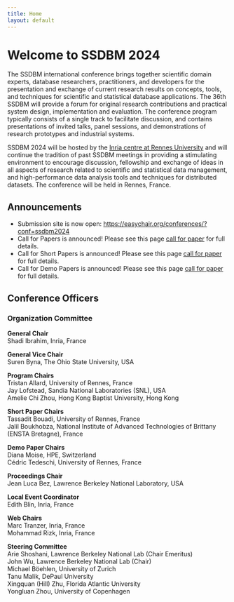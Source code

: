 ```yaml
---
title: Home
layout: default
---
```


# Welcome to SSDBM 2024
The SSDBM international conference brings together scientific domain experts, database researchers, practitioners, and developers for the presentation and exchange of current research results on concepts, tools, and techniques for scientific and statistical database applications. The 36th SSDBM will provide a forum for original research contributions and practical system design, implementation and evaluation. The conference program typically consists of a single track to facilitate discussion, and contains presentations of invited talks, panel sessions, and demonstrations of research prototypes and industrial systems.

SSDBM 2024 will be hosted by the [Inria centre at Rennes University](./venue.md) and will continue the tradition of past SSDBM meetings in providing a stimulating environment to encourage discussion, fellowship and exchange of ideas in all aspects of research related to scientific and statistical data management, and high-performance data analysis tools and techniques for distributed datasets. The conference will be held  in Rennes, France.

<!--This year, the focus is on high-performance data analysis tools and techniques for geo-distributed data sets and on Data system support for AI/Machine Learning. Topics from other areas of scalable data management, databases, and data systems are welcome, as long as the submitted work is original, unpublished, and not being considered for publication anywhere else.-->



## Announcements
- Submission site is now open: https://easychair.org/conferences/?conf=ssdbm2024
- Call for Papers is announced! Please see this page [call for paper](./callpaper.md) for full details.
- Call for Short Papers is announced! Please see this page [call for paper](./callshortpaper.md) for full details.
- Call for Demo Papers is announced! Please see this page [call for paper](./calldemopaper.md) for full details.

<!--

- [Accepted papers](accepted-papers.html) have been announced.
- [Camera-ready](camera_ready.html) papers and [author registration](./register.md) deadlines have been extended.
- <s>Registration is now open!</s>
- <s>Notifications to authors will be sent on June 2, 2023.</s>
- <s>Submission deadline has been extended to April 30, 2023.</s>
- <s>Call for Papers is announced! Please see this page (calls) for full details.</s>
- <s>Please submit your paper here (https://easychair.org/conferences/?conf=ssdbm2023).</s>

## News and Highlights

- The conference program will consist of 3 [keynotes](./keynotes.md), 16 full paper presentations, 8 short paper presentations, 9 posters, and 1 demonstration (see [accepted papers](./accepted-papers.md)).
- The best papers will be considered for publication in [Distributed and Parallel Databases (DAPD)](https://www.springer.com/journal/10619).
- Regular, short, poster and demo papers will be accepted in the research track. All papers will appear in the proceedings to be published by [Association of Computing Machinery (ACM)](https://www.acm.org/) [International Conference Proceeding Series (ICPS)](https://www.acm.org/publications/icps) and will appear in the [ACM Digital Library](https://www.acm.org/publications/digital-library) and many [indexing providers](https://authors.acm.org/journals/journals-indexing-list).
-->

## Conference Officers

### Organization Committee
**General Chair**  
Shadi Ibrahim, Inria, France<br>

**General Vice Chair**  
Suren Byna, The Ohio State University, USA<br>


**Program Chairs**<br>
Tristan Allard, University of Rennes, France<br>
Jay Lofstead, Sandia National Laboratories (SNL), USA<br>
Amelie Chi Zhou, Hong Kong Baptist University, Hong Kong<br>

**Short Paper Chairs**<br>
Tassadit Bouadi, University of Rennes, France<br>
Jalil	Boukhobza, National Institute of Advanced Technologies of Brittany (ENSTA Bretagne), France<br>

**Demo Paper Chairs**<br>
Diana Moise, HPE, Switzerland<br>
Cédric Tedeschi, University of Rennes, France<br>

**Proceedings Chair**<br>
Jean Luca Bez, Lawrence Berkeley National Laboratory, USA<br>

<!--
**Short Paper Chair**<br>
Kyle Chard, University of Chicago and Argonne National Lab<br>

**Local Event Coordinators**<br>
Shawn Sanders and Jessica Madrigal, University of Southern California<br>
-->

**Local Event Coordinator**<br>
Edith Blin, Inria, France<br>

**Web Chairs**<br>
Marc Tranzer, Inria, France<br>
Mohammad Rizk, Inria, France<br>

**Steering Committee**<br>
Arie Shoshani, Lawrence Berkeley National Lab (Chair Emeritus)<br>
John Wu, Lawrence Berkeley National Lab (Chair)<br>
Michael Böehlen, University of Zurich<br>
Tanu Malik, DePaul University<br>
Xingquan (Hill) Zhu, Florida Atlantic University<br>
Yongluan Zhou, University of Copenhagen<br>
